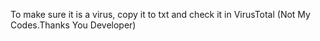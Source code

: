  To make sure it is a virus, copy it to txt and check it in VirusTotal
 (Not My Codes.Thanks You Developer)

